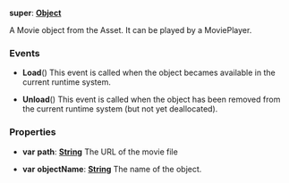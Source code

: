 **super**: **[Object](../gravity/object.md)**

A Movie object from the Asset. It can be played by a MoviePlayer.

### Events

* **Load**()
This event is called when the object becames available in the current runtime system.

* **Unload**()
This event is called when the object has been removed from the current runtime system (but not yet deallocated).



### Properties

* **var** **path**: **[String](../gravity/string.md)**
The URL of the movie file

* **var** **objectName**: **[String](../gravity/string.md)**
The name of the object.





